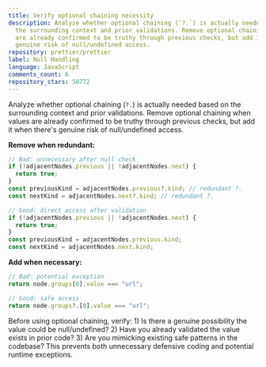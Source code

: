 ```yaml
---
title: Verify optional chaining necessity
description: Analyze whether optional chaining (`?.`) is actually needed based on
  the surrounding context and prior validations. Remove optional chaining when values
  are already confirmed to be truthy through previous checks, but add it when there's
  genuine risk of null/undefined access.
repository: prettier/prettier
label: Null Handling
language: JavaScript
comments_count: 6
repository_stars: 50772
---
```


Analyze whether optional chaining (`?.`) is actually needed based on the surrounding context and prior validations. Remove optional chaining when values are already confirmed to be truthy through previous checks, but add it when there's genuine risk of null/undefined access.

**Remove when redundant:**
```javascript
// Bad: unnecessary after null check
if (!adjacentNodes.previous || !adjacentNodes.next) {
  return true;
}
const previousKind = adjacentNodes.previous?.kind; // redundant ?. 
const nextKind = adjacentNodes.next?.kind; // redundant ?.

// Good: direct access after validation
if (!adjacentNodes.previous || !adjacentNodes.next) {
  return true;
}
const previousKind = adjacentNodes.previous.kind;
const nextKind = adjacentNodes.next.kind;
```

**Add when necessary:**
```javascript
// Bad: potential exception
return node.groups[0].value === "url";

// Good: safe access
return node.groups?.[0].value === "url";
```

Before using optional chaining, verify: 1) Is there a genuine possibility the value could be null/undefined? 2) Have you already validated the value exists in prior code? 3) Are you mimicking existing safe patterns in the codebase? This prevents both unnecessary defensive coding and potential runtime exceptions.